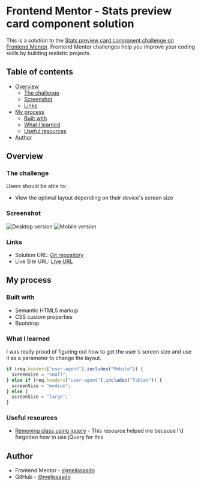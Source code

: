 # Frontend Mentor - Stats preview card component solution

This is a solution to the [Stats preview card component challenge on Frontend Mentor](https://www.frontendmentor.io/challenges/stats-preview-card-component-8JqbgoU62). Frontend Mentor challenges help you improve your coding skills by building realistic projects.

## Table of contents

- [Overview](#overview)
  - [The challenge](#the-challenge)
  - [Screenshot](#screenshot)
  - [Links](#links)
- [My process](#my-process)
  - [Built with](#built-with)
  - [What I learned](#what-i-learned)
  - [Useful resources](#useful-resources)
- [Author](#author)

## Overview

### The challenge

Users should be able to:

- View the optimal layout depending on their device's screen size

### Screenshot

![Desktop version](https://snipboard.io/DlLuBQ.jpg)
![Mobile version](https://snipboard.io/8JoYqu.jpg)

### Links

- Solution URL: [Git repository](https://github.com/mmercurydevs/stats-preview)
- Live Site URL: [Live URL](https://stats-preview-o1xl.onrender.com)

## My process

### Built with

- Semantic HTML5 markup
- CSS custom properties
- Bootstrap

### What I learned

I was really proud of figuring out how to get the user's screen size and use it as a parameter to change the layout.

```js
if (req.headers["user-agent"].includes("Mobile")) {
  screenSize = "small";
} else if (req.headers["user-agent"].includes("Tablet")) {
  screenSize = "medium";
} else {
  screenSize = "large";
}
```

### Useful resources

- [Removing class using jquery](https://stackoverflow.com/questions/28570852/removeclass-addclass-when-page-load) - This resource helped me because I'd forgotten how to use jQuery for this

## Author

- Frontend Mentor - [@melissasdo](https://www.frontendmentor.io/profile/melissasdo)
- GitHub - [@melissasdo](https://github.com/melissasdo)
